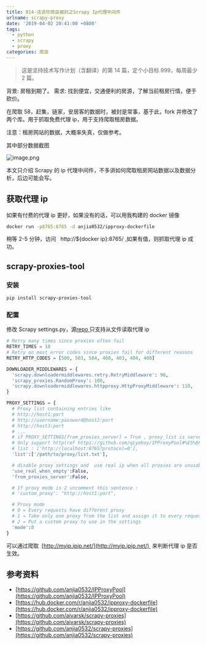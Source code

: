```yaml
---
title: 014-活该你爬虫被封之Scrapy Ip代理中间件
urlname: scrapy-proxy
date: '2019-04-02 20:41:00 +0800'
tags:
  - python
  - scrapy
  - proxy
categories: 爬虫
---
```


> 这是坚持技术写作计划（含翻译）的第 14 篇，定个小目标 999，每周最少 2 篇。

背景: 房租到期了。
需求: 找到便宜，交通便利的房源，了解当前租房行情，便于砍价。

在爬取 58，赶集，链家，安居客的数据时，被封是常事，基于此，fork 并修改了两个库。用于抓取免费代理 ip，用于支持爬取租房数据。

注意：租房网站的数据，大概率失真，仅做参考。

<!-- more -->

其中部分数据截图

![image.png](https://cdn.nlark.com/yuque/0/2019/png/226273/1554210833561-38730012-a2d6-4d00-aed7-5576b112e7c5.png#align=left&display=inline&height=740&originHeight=740&originWidth=1868&size=451298&status=done&width=1868)

本文只介绍 Scrapy 的 ip 代理中间件，不多讲如何爬取租房网站数据以及数据分析，后边可能会写。

## 获取代理 ip

如果有付费的代理 ip 更好，如果没有的话，可以用我构建的 docker 镜像

```bash
docker run -p8765:8765 -d anjia0532/ipproxy-dockerfile
```

稍等 2-5 分钟，访问   http://${docker ip}:8765/ ,如果有值，则抓取代理 ip 成功。

## scrapy-proxies-tool

### 安装

```bash
pip install scrapy-proxies-tool
```

### 配置

修改 Scrapy settings.py，源[repo ](https://github.com/aivarsk/scrapy-proxies)只支持从文件读取代理 ip

```python
# Retry many times since proxies often fail
RETRY_TIMES = 10
# Retry on most error codes since proxies fail for different reasons
RETRY_HTTP_CODES = [500, 503, 504, 400, 403, 404, 408]

DOWNLOADER_MIDDLEWARES = {
  'scrapy.downloadermiddlewares.retry.RetryMiddleware': 90,
  'scrapy_proxies.RandomProxy': 100,
  'scrapy.downloadermiddlewares.httpproxy.HttpProxyMiddleware': 110,
}

PROXY_SETTINGS = {
  # Proxy list containing entries like
  # http://host1:port
  # http://username:password@host2:port
  # http://host3:port
  # ...
  # if PROXY_SETTINGS[from_proxies_server] = True , proxy_list is server address (ref https://github.com/qiyeboy/IPProxyPool and https://github.com/awolfly9/IPProxyTool )
  # Only support http(ref https://github.com/qiyeboy/IPProxyPool#%E5%8F%82%E6%95%B0)
  # list : ['http://localhost:8765?protocol=0'],
  'list':['/path/to/proxy/list.txt'],

  # disable proxy settings and  use real ip when all proxies are unusable
  'use_real_when_empty':False,
  'from_proxies_server':False,

  # If proxy mode is 2 uncomment this sentence :
  # 'custom_proxy': "http://host1:port",

  # Proxy mode
  # 0 = Every requests have different proxy
  # 1 = Take only one proxy from the list and assign it to every requests
  # 2 = Put a custom proxy to use in the settings
  'mode':0
}
```

可以通过爬取  [http://myip.ipip.net/](http://myip.ipip.net/)  来判断代理 ip 是否生效。

## 参考资料

- [https://github.com/anjia0532/IPProxyPool](https://github.com/anjia0532/IPProxyPool)
- [https://hub.docker.com/r/anjia0532/ipproxy-dockerfile](https://hub.docker.com/r/anjia0532/ipproxy-dockerfile)
- [https://github.com/aivarsk/scrapy-proxies](https://github.com/aivarsk/scrapy-proxies)
- [https://github.com/anjia0532/scrapy-proxies](https://github.com/anjia0532/scrapy-proxies)
